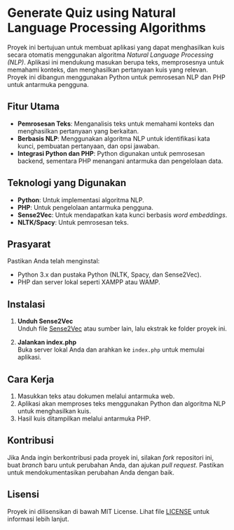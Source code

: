# Generate Quiz using Natural Language Processing Algorithms

Proyek ini bertujuan untuk membuat aplikasi yang dapat menghasilkan kuis secara otomatis menggunakan algoritma *Natural Language Processing (NLP)*. Aplikasi ini mendukung masukan berupa teks, memprosesnya untuk memahami konteks, dan menghasilkan pertanyaan kuis yang relevan. Proyek ini dibangun menggunakan Python untuk pemrosesan NLP dan PHP untuk antarmuka pengguna.

## Fitur Utama
- **Pemrosesan Teks**: Menganalisis teks untuk memahami konteks dan menghasilkan pertanyaan yang berkaitan.
- **Berbasis NLP**: Menggunakan algoritma NLP untuk identifikasi kata kunci, pembuatan pertanyaan, dan opsi jawaban.
- **Integrasi Python dan PHP**: Python digunakan untuk pemrosesan backend, sementara PHP menangani antarmuka dan pengelolaan data.

## Teknologi yang Digunakan
- **Python**: Untuk implementasi algoritma NLP.
- **PHP**: Untuk pengelolaan antarmuka pengguna.
- **Sense2Vec**: Untuk mendapatkan kata kunci berbasis *word embeddings*.
- **NLTK/Spacy**: Untuk pemrosesan teks.

## Prasyarat
Pastikan Anda telah menginstal:
- Python 3.x dan pustaka Python (NLTK, Spacy, dan Sense2Vec).
- PHP dan server lokal seperti XAMPP atau WAMP.

## Instalasi
1. **Unduh Sense2Vec**  
   Unduh file [Sense2Vec](https://github.com/explosion/sense2vec/releases/download/v1.0.0/s2v_reddit_2015_md.tar.gz) atau sumber lain, lalu ekstrak ke folder proyek ini.  

2. **Jalankan index.php**  
   Buka server lokal Anda dan arahkan ke `index.php` untuk memulai aplikasi.  

## Cara Kerja
1. Masukkan teks atau dokumen melalui antarmuka web.
2. Aplikasi akan memproses teks menggunakan Python dan algoritma NLP untuk menghasilkan kuis.
3. Hasil kuis ditampilkan melalui antarmuka PHP.

## Kontribusi
Jika Anda ingin berkontribusi pada proyek ini, silakan *fork* repositori ini, buat *branch* baru untuk perubahan Anda, dan ajukan *pull request*. Pastikan untuk mendokumentasikan perubahan Anda dengan baik.

## Lisensi
Proyek ini dilisensikan di bawah MIT License. Lihat file [LICENSE](LICENSE) untuk informasi lebih lanjut.
